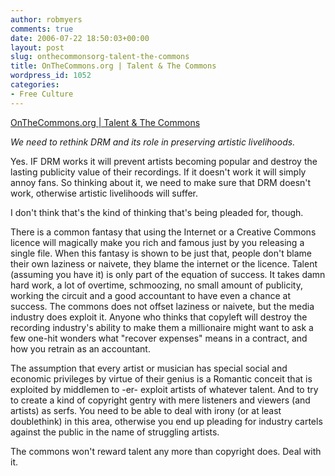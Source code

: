 ```yaml
---
author: robmyers
comments: true
date: 2006-07-22 18:50:03+00:00
layout: post
slug: onthecommonsorg-talent-the-commons
title: OnTheCommons.org | Talent & The Commons
wordpress_id: 1052
categories:
- Free Culture
---
```


  
[OnTheCommons.org | Talent & The Commons](http://onthecommons.org/node/933)  


  
_We need to rethink DRM and its role in preserving artistic livelihoods._  


  
Yes. IF DRM works it will prevent artists becoming popular and destroy the lasting publicity value of their recordings. If it doesn't work it will simply annoy fans. So thinking about it, we need to make sure that DRM doesn't work, otherwise artistic livelihoods will suffer.  


  
I don't think that's the kind of thinking that's being pleaded for, though.  


  
There is a common fantasy that using the Internet or a Creative Commons licence will magically make you rich and famous just by you releasing a single file. When this fantasy is shown to be just that, people don't blame their own laziness or naivete, they blame the internet or the licence. Talent (assuming you have it) is only part of the equation of success. It takes damn hard work, a lot of overtime, schmoozing, no small amount of publicity, working the circuit and a good accountant to have even a chance at success. The commons does not offset laziness or naivete, but the media industry does exploit it. Anyone who thinks that copyleft will destroy the recording industry's ability to make them a millionaire might want to ask a few one-hit wonders what "recover expenses" means in a contract, and how you retrain as an accountant.  


  
The assumption that every artist or musician has special social and economic privileges by virtue of their genius is a Romantic conceit that is exploited by middlemen to -er- exploit artists of whatever talent. And to try to create a kind of copyright gentry with mere listeners and viewers (and artists) as serfs. You need to be able to deal with irony (or at least doublethink) in this area, otherwise you end up pleading for industry cartels against the public in the name of struggling artists.  


  
The commons won't reward talent any more than copyright does. Deal with it.  


  


